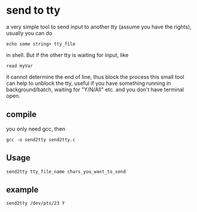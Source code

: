 # send to tty
a very simple tool to send input to another tty (assume you have the rights), usually you can do
```
echo some string> tty_file 
```
in shell. But if the other tty is waiting for input, like 
```
read myVar
```
it cannot determine the end of line, thus block the process
this small tool can help to unblock the tty, useful if you have something running in background/batch, waiting for "Y/N/All" etc. and you don't have terminal open. 

## compile
you only need gcc, then
```
gcc -o send2tty send2tty.c
```
## Usage
```
send2tty tty_file_name chars_you_want_to_send
```
## example
```
send2tty /dev/pts/23 Y
```

